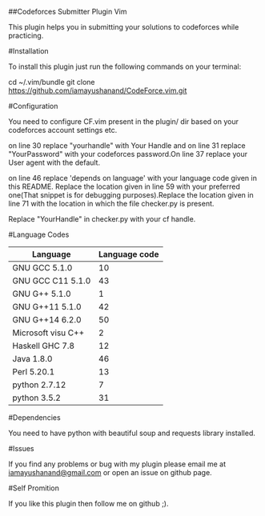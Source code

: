 ##Codeforces Submitter Plugin Vim

This plugin helps you in submitting your solutions to codeforces while practicing.

#Installation

To install this plugin just run the following commands on your terminal:

cd ~/.vim/bundle
git clone https://github.com/iamayushanand/CodeForce.vim.git

#Configuration

You need to configure CF.vim present in the plugin/ dir based on your codeforces account settings etc.

on line 30 replace "yourhandle" with Your Handle and on line 31 replace "YourPassword" with your codeforces password.On line 37 replace your User agent with the default.

on line 46 replace 'depends on language' with your language code given in this README.
Replace the location given in line 59 with your preferred one(That snippet is for debugging purposes).Replace the location given in line 71 with the location in which the file checker.py is present.

Replace "YourHandle" in checker.py with your cf handle.

#Language Codes

|Language          |Language code|
|------------------|-------------|
|GNU GCC 5.1.0     |           10|
|GNU GCC C11 5.1.0 |           43|
|GNU G++ 5.1.0     |            1|
|GNU G++11 5.1.0   |           42|
|GNU G++14 6.2.0   |           50|
|Microsoft visu C++|            2|
|Haskell GHC 7.8   |           12|
|Java 1.8.0        |           46|
|Perl 5.20.1       |           13|
|python 2.7.12     |            7|
|python 3.5.2      |           31|

#Dependencies

You need to have python with beautiful soup and requests library installed.

#Issues 

If you find any problems or bug with my plugin please email me at iamayushanand@gmail.com 
or open an issue on github page.

#Self Promition

If you like this plugin then follow me on github ;).


